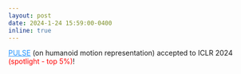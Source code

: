 ```yaml
---
layout: post
date: 2024-1-24 15:59:00-0400
inline: true
---
```


<a href="https://arxiv.org/abs/2310.04582" style="color: DodgerBlue">PULSE</a> (on humanoid motion representation) accepted to ICLR 2024 <a style="color: Red">(spotlight - top 5%)</a>!




